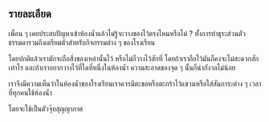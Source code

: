 ## รายละเอียด
เพื่อน ๆ เคยประสบปัญหาเข้าห้องน้ำแล้วไม่รู้จะวางของไว้ตรงไหนหรือไม่ ? ทั้งการทำธุระส่วนตัวธรรมดารวมถึงเตรียมตัวสำหรับกิจกรรมต่าง ๆ ของโรงเรียน

โดยปกติแล้วเรามักจะถือสิ่งของเหล่านั้นไว้ หรือไม่ก็วางไว้สักที่ โดยถ้าเราถือไว้มันก็คงจะไม่สะดวกสักเท่าไร และถ้าเราอยากวางไว้ที่ใดที่หนึ่งในห้องน้ำ ความสะอาดของจุด ๆ นั้นก็น่ากังวลไม่น้อย

เราจึงมีความเห็นว่าในห้องน้ำของโรงเรียนเราควรมีตะขอหรือตะกร้าไว้แขวนหรือใส่สัมภาระต่าง ๆ เวลาที่ทุกคนใช้ห้องน้ำ

โดยจะใช้เป็นตัวจุ๊บสุญญากาศ

<!--stackedit_data:
eyJoaXN0b3J5IjpbMTc0NjA5OTM2NywtODUxMzg2MTgsLTIwNT
M1MzMyODksLTgwMzUwNTMzMiwtMTI4MTIxOTQ0OF19
-->